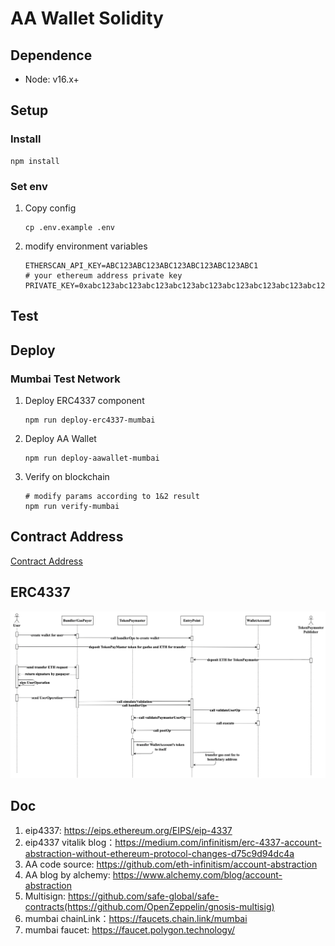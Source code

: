 # AA Wallet Solidity

## Dependence

- Node: v16.x+

## Setup 

### Install

```shell
npm install
```

### Set env

1. Copy config
    ```shell
    cp .env.example .env
    ```
2. modify environment variables
    ```
    ETHERSCAN_API_KEY=ABC123ABC123ABC123ABC123ABC123ABC1
    # your ethereum address private key
    PRIVATE_KEY=0xabc123abc123abc123abc123abc123abc123abc123abc123abc123abc123abc1
    ```
   
## Test



## Deploy

### Mumbai Test Network

1. Deploy ERC4337 component
   ```shell
   npm run deploy-erc4337-mumbai
   ```
2. Deploy AA Wallet
   ```shell
   npm run deploy-aawallet-mumbai
   ```
3. Verify on blockchain
   ```shell
   # modify params according to 1&2 result
   npm run verify-mumbai
   ```

## Contract Address

[Contract Address](./DeployedContract.md)

## ERC4337

![erc4337.png](image/erc4337.png)


## Doc
1. eip4337: https://eips.ethereum.org/EIPS/eip-4337
2. eip4337 vitalik blog：https://medium.com/infinitism/erc-4337-account-abstraction-without-ethereum-protocol-changes-d75c9d94dc4a
3. AA code source: https://github.com/eth-infinitism/account-abstraction
4. AA blog by alchemy: https://www.alchemy.com/blog/account-abstraction
5. Multisign: https://github.com/safe-global/safe-contracts(https://github.com/OpenZeppelin/gnosis-multisig)
6. mumbai chainLink：https://faucets.chain.link/mumbai
7. mumbai faucet: https://faucet.polygon.technology/
